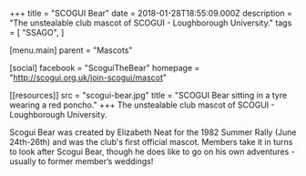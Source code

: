 +++
title = "SCOGUI Bear"
date = 2018-01-28T18:55:09.000Z
description = "The unstealable club mascot of SCOGUI - Loughborough University."
tags = [
  "SSAGO",
]

[menu.main]
parent = "Mascots"

[social]
facebook = "ScoguiTheBear"
homepage = "http://scogui.org.uk/join-scogui/mascot"

[[resources]]
src = "scogui-bear.jpg"
title = "SCOGUI Bear sitting in a tyre wearing a red poncho."
+++
The unstealable club mascot of SCOGUI - Loughborough University.

Scogui Bear was created by Elizabeth Neat for the 1982 Summer Rally (June 24th-26th) and was the club's first official mascot. Members take it in turns to look after Scogui Bear, though he does like to go on his own adventures - usually to former member’s weddings!